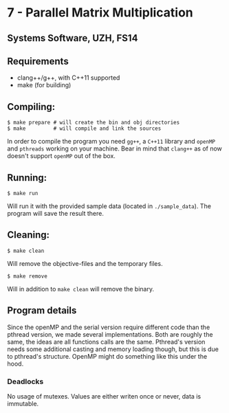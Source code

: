 # 7 - Parallel Matrix Multiplication
## Systems Software, UZH, FS14

## Requirements

* clang++/g++, with C++11 supported
* make (for building)

## Compiling:

    $ make prepare # will create the bin and obj directories
    $ make         # will compile and link the sources

In order to compile the program you need `gg++`, a `C++11` library and `openMP`
and `pthreads` working on your machine. Bear in mind that `clang++` as of now
doesn't support `openMP` out of the box.

## Running:

    $ make run

Will run it with the provided sample data (located in `./sample_data`). The
program will save the result there.

## Cleaning:

    $ make clean

Will remove the objective-files and the temporary files.

    $ make remove

Will in addition to `make clean` will remove the binary.

## Program details

Since the openMP and the serial version require different code than the pthread
version, we made several implementations. Both are roughly the same, the ideas
are all functions calls are the same. Pthread's version needs some additional
casting and memory loading though, but this is due to pthread's structure.
OpenMP might do something like this under the hood.

### Deadlocks

No usage of mutexes. Values are either writen once or never, data is immutable.


